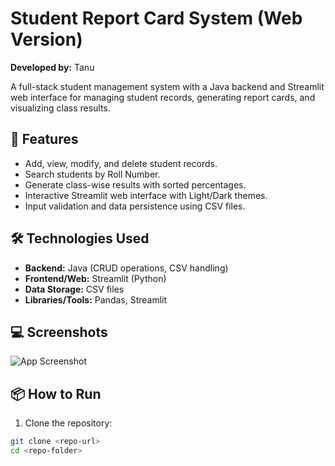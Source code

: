 # Student Report Card System (Web Version)

**Developed by:** Tanu

A full-stack student management system with a Java backend and Streamlit web interface for managing student records, generating report cards, and visualizing class results.

## 🚀 Features

- Add, view, modify, and delete student records.
- Search students by Roll Number.
- Generate class-wise results with sorted percentages.
- Interactive Streamlit web interface with Light/Dark themes.
- Input validation and data persistence using CSV files.

## 🛠️ Technologies Used

- **Backend:** Java (CRUD operations, CSV handling)
- **Frontend/Web:** Streamlit (Python)
- **Data Storage:** CSV files
- **Libraries/Tools:** Pandas, Streamlit

## 💻 Screenshots
![App Screenshot](https://github.com/user-attachments/assets/2109d41e-9e9e-4d98-bb40-685e7a073cb1)

## 📦 How to Run

1. Clone the repository:

```bash
git clone <repo-url>
cd <repo-folder>

